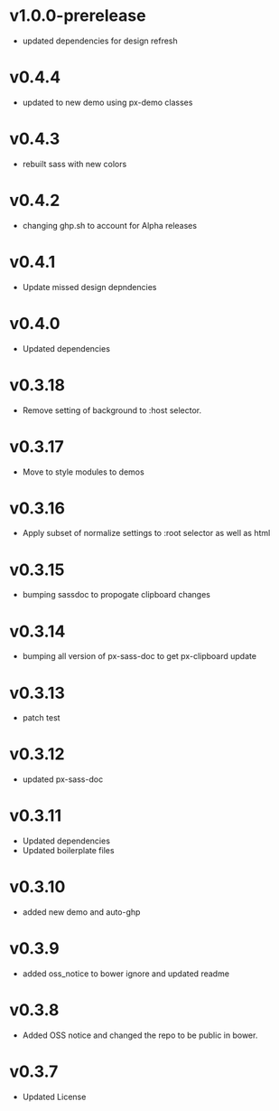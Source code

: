 v1.0.0-prerelease
==================
* updated dependencies for design refresh

v0.4.4
==================
* updated to new demo using px-demo classes

v0.4.3
==================
* rebuilt sass with new colors

v0.4.2
==================
* changing ghp.sh to account for Alpha releases

v0.4.1
==================
* Update missed design depndencies

v0.4.0
==================
* Updated dependencies

v0.3.18
==================
* Remove setting of background to :host selector.

v0.3.17
==================
* Move to style modules to demos

v0.3.16
==================
* Apply subset of normalize settings to :root selector as well as html

v0.3.15
==================
* bumping sassdoc to propogate clipboard changes

v0.3.14
==================
* bumping all version of px-sass-doc to get px-clipboard update

v0.3.13
==================
* patch test

v0.3.12
==============================
* updated px-sass-doc

v0.3.11
==============================
* Updated dependencies
* Updated boilerplate files

v0.3.10
==============================
* added new demo and auto-ghp

v0.3.9
==============================
* added oss_notice to bower ignore and updated readme

v0.3.8
==============================
* Added OSS notice and changed the repo to be public in bower.

v0.3.7
===================
* Updated License
